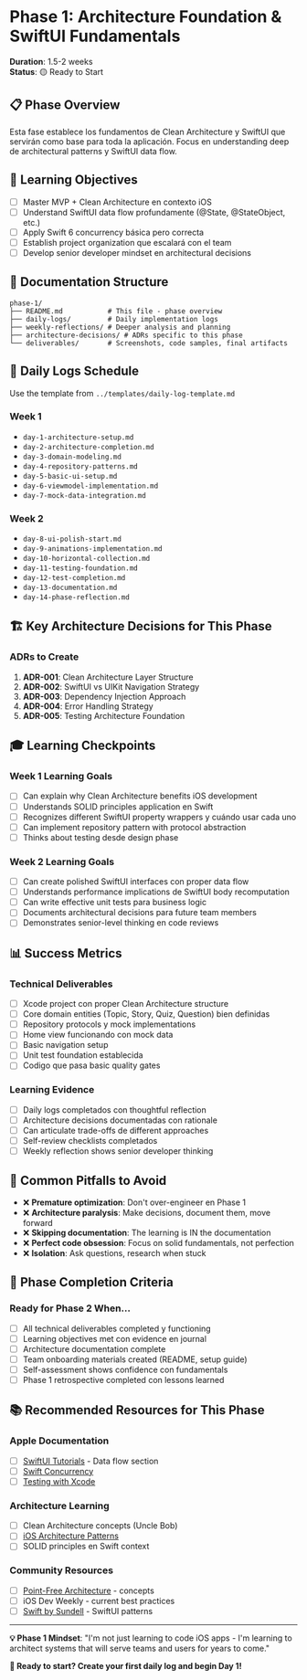 # Phase 1: Architecture Foundation & SwiftUI Fundamentals

**Duration**: 1.5-2 weeks  
**Status**: 🟡 Ready to Start

## 📋 Phase Overview
Esta fase establece los fundamentos de Clean Architecture y SwiftUI que servirán como base para toda la aplicación. Focus en understanding deep de architectural patterns y SwiftUI data flow.

## 🎯 Learning Objectives
- [ ] Master MVP + Clean Architecture en contexto iOS
- [ ] Understand SwiftUI data flow profundamente (@State, @StateObject, etc.)
- [ ] Apply Swift 6 concurrency básica pero correcta
- [ ] Establish project organization que escalará con el team
- [ ] Develop senior developer mindset en architectural decisions

## 📁 Documentation Structure
```
phase-1/
├── README.md           # This file - phase overview
├── daily-logs/         # Daily implementation logs
├── weekly-reflections/ # Deeper analysis and planning
├── architecture-decisions/ # ADRs specific to this phase
└── deliverables/       # Screenshots, code samples, final artifacts
```

## 📝 Daily Logs Schedule
Use the template from `../templates/daily-log-template.md`

### Week 1
- `day-1-architecture-setup.md`
- `day-2-architecture-completion.md`
- `day-3-domain-modeling.md`
- `day-4-repository-patterns.md`
- `day-5-basic-ui-setup.md`
- `day-6-viewmodel-implementation.md`
- `day-7-mock-data-integration.md`

### Week 2
- `day-8-ui-polish-start.md`
- `day-9-animations-implementation.md`
- `day-10-horizontal-collection.md`
- `day-11-testing-foundation.md`
- `day-12-test-completion.md`
- `day-13-documentation.md`
- `day-14-phase-reflection.md`

## 🏗️ Key Architecture Decisions for This Phase

### ADRs to Create
1. **ADR-001**: Clean Architecture Layer Structure
2. **ADR-002**: SwiftUI vs UIKit Navigation Strategy
3. **ADR-003**: Dependency Injection Approach
4. **ADR-004**: Error Handling Strategy
5. **ADR-005**: Testing Architecture Foundation

## 🎓 Learning Checkpoints

### Week 1 Learning Goals
- [ ] Can explain why Clean Architecture benefits iOS development
- [ ] Understands SOLID principles application en Swift
- [ ] Recognizes different SwiftUI property wrappers y cuándo usar cada uno
- [ ] Can implement repository pattern with protocol abstraction
- [ ] Thinks about testing desde design phase

### Week 2 Learning Goals
- [ ] Can create polished SwiftUI interfaces con proper data flow
- [ ] Understands performance implications de SwiftUI body recomputation
- [ ] Can write effective unit tests para business logic
- [ ] Documents architectural decisions para future team members
- [ ] Demonstrates senior-level thinking en code reviews

## 📊 Success Metrics

### Technical Deliverables
- [ ] Xcode project con proper Clean Architecture structure
- [ ] Core domain entities (Topic, Story, Quiz, Question) bien definidas
- [ ] Repository protocols y mock implementations
- [ ] Home view funcionando con mock data
- [ ] Basic navigation setup
- [ ] Unit test foundation establecida
- [ ] Codigo que pasa basic quality gates

### Learning Evidence
- [ ] Daily logs completados con thoughtful reflection
- [ ] Architecture decisions documentadas con rationale
- [ ] Can articulate trade-offs de different approaches
- [ ] Self-review checklists completados
- [ ] Weekly reflection shows senior developer thinking

## 🚨 Common Pitfalls to Avoid
- ❌ **Premature optimization**: Don't over-engineer en Phase 1
- ❌ **Architecture paralysis**: Make decisions, document them, move forward
- ❌ **Skipping documentation**: The learning is IN the documentation
- ❌ **Perfect code obsession**: Focus on solid fundamentals, not perfection
- ❌ **Isolation**: Ask questions, research when stuck

## 🎯 Phase Completion Criteria

### Ready for Phase 2 When...
- [ ] All technical deliverables completed y functioning
- [ ] Learning objectives met con evidence en journal
- [ ] Architecture documentation complete
- [ ] Team onboarding materials created (README, setup guide)
- [ ] Self-assessment shows confidence con fundamentals
- [ ] Phase 1 retrospective completed con lessons learned

## 📚 Recommended Resources for This Phase

### Apple Documentation
- [ ] [SwiftUI Tutorials](https://developer.apple.com/tutorials/swiftui) - Data flow section
- [ ] [Swift Concurrency](https://docs.swift.org/swift-book/LanguageGuide/Concurrency.html)
- [ ] [Testing with Xcode](https://developer.apple.com/documentation/xcode/testing-your-apps-in-xcode)

### Architecture Learning
- [ ] Clean Architecture concepts (Uncle Bob)
- [ ] [iOS Architecture Patterns](https://www.raywenderlich.com/books/advanced-ios-app-architecture) 
- [ ] SOLID principles en Swift context

### Community Resources  
- [ ] [Point-Free Architecture](https://www.pointfree.co/collections/composable-architecture) - concepts
- [ ] iOS Dev Weekly - current best practices
- [ ] [Swift by Sundell](https://swiftbysundell.com) - SwiftUI patterns

---

**💡 Phase 1 Mindset**: "I'm not just learning to code iOS apps - I'm learning to architect systems that will serve teams and users for years to come."

**🚀 Ready to start? Create your first daily log and begin Day 1!**